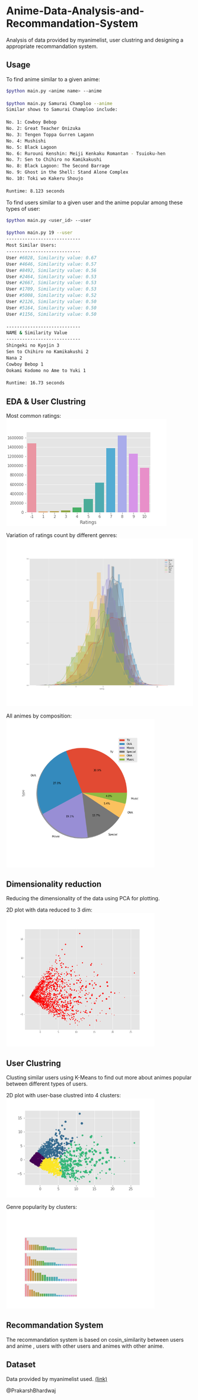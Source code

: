 # Anime-Data-Analysis-and-Recommandation-System
Analysis of data provided by myanimelist, user clustring and designing a appropriate recommandation system.  
  
## Usage  
To find anime similar to a given anime:  
```bash
$python main.py <anime name> --anime  
  
$python main.py Samurai Champloo --anime  
Similar shows to Samurai Champloo include:  
  
No. 1: Cowboy Bebop  
No. 2: Great Teacher Onizuka  
No. 3: Tengen Toppa Gurren Lagann  
No. 4: Mushishi  
No. 5: Black Lagoon  
No. 6: Rurouni Kenshin: Meiji Kenkaku Romantan - Tsuioku-hen  
No. 7: Sen to Chihiro no Kamikakushi  
No. 8: Black Lagoon: The Second Barrage  
No. 9: Ghost in the Shell: Stand Alone Complex  
No. 10: Toki wo Kakeru Shoujo  
  
Runtime: 8.123 seconds  
```  
  
To find users similar to a given user and the anime popular among these types of user:  
```bash
$python main.py <user_id> --user  
  
$python main.py 19 --user 
----------------------------  
Most Similar Users:  
----------------------------  
User #6028, Similarity value: 0.67  
User #4646, Similarity value: 0.57  
User #8492, Similarity value: 0.56  
User #2464, Similarity value: 0.53  
User #2667, Similarity value: 0.53  
User #1709, Similarity value: 0.53  
User #5008, Similarity value: 0.52  
User #2126, Similarity value: 0.50  
User #5164, Similarity value: 0.50  
User #1156, Similarity value: 0.50  
  
----------------------------  
NAME & Similarity Value  
----------------------------  
Shingeki no Kyojin 3  
Sen to Chihiro no Kamikakushi 2  
Nana 2  
Cowboy Bebop 1  
Ookami Kodomo no Ame to Yuki 1  

Runtime: 16.73 seconds
```  
  
## EDA & User Clustring
Most common ratings:  
<img src="imgs/ratings_cnt.png" alt="Most Common Rating"/>    
  
Variation of ratings count by different genres:  
<img src="imgs/genre_var.png" alt="Variation in ratings"/>   
  
All animes by composition:  
<img src="imgs/comp.png" alt="Anime Composition" width=400px/>  
  
## Dimensionality reduction  
Reducing the dimensionality of the data using PCA for plotting. 
  
2D plot with data reduced to 3 dim:  
<img src="imgs/ua_red_scatter.png" alt="2D plot" width=400px/>  
  
## User Clustring  
Clusting similar users using K-Means to find out more about animes popular between different types of users.  
  
2D plot with user-base clustred into 4 clusters:  
<img src="imgs/clusters.png" alt="Clusters" width=400px/>  
  
Genre popularity by clusters:  
<img src="imgs/cluster_best.png" alt="Clusters_Genre" width=400px/>  
  
## Recommandation System  
The recommandation system is based on cosin_similarity between users and anime , users with other users and animes with other anime.  
  
## Dataset  
Data provided by myanimelist used. <a href="https://www.kaggle.com/CooperUnion/anime-recommendations-database">(link)</a>  
  
@PrakarshBhardwaj
